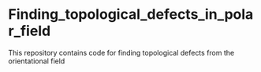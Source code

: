 # Finding_topological_defects_in_polar_field
This repository contains code for finding topological defects from the orientational field
